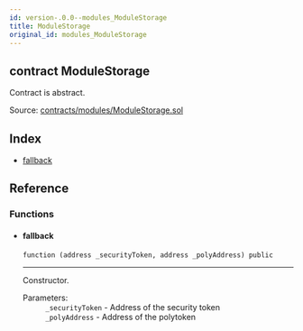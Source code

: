 ```yaml
---
id: version-.0.0--modules_ModuleStorage
title: ModuleStorage
original_id: modules_ModuleStorage
---
```


<div class="contract-doc"><div class="contract"><h2 class="contract-header"><span class="contract-kind">contract</span> ModuleStorage</h2><p class="description">Contract is abstract.</p><div class="source">Source: <a href="https://github.com/PolymathNetwork/polymath-core/blob/v2.1.0/contracts/modules/ModuleStorage.sol" target="_blank">contracts/modules/ModuleStorage.sol</a></div></div><div class="index"><h2>Index</h2><ul><li><a href="modules_ModuleStorage.html#">fallback</a></li></ul></div><div class="reference"><h2>Reference</h2><div class="functions"><h3>Functions</h3><ul><li><div class="item function"><span id="fallback" class="anchor-marker"></span><h4 class="name">fallback</h4><div class="body"><code class="signature">function <strong></strong><span>(address _securityToken, address _polyAddress) </span><span>public </span></code><hr/><div class="description"><p>Constructor.</p></div><dl><dt><span class="label-parameters">Parameters:</span></dt><dd><div><code>_securityToken</code> - Address of the security token</div><div><code>_polyAddress</code> - Address of the polytoken</div></dd></dl></div></div></li></ul></div></div></div>
